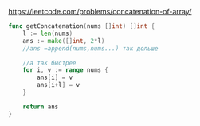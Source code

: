 https://leetcode.com/problems/concatenation-of-array/

```go
func getConcatenation(nums []int) []int {
	l := len(nums)
	ans := make([]int, 2*l)
	//ans =append(nums,nums...) так дольше

	//а так быстрее
	for i, v := range nums {
		ans[i] = v
		ans[i+l] = v
	}

	return ans
}
```